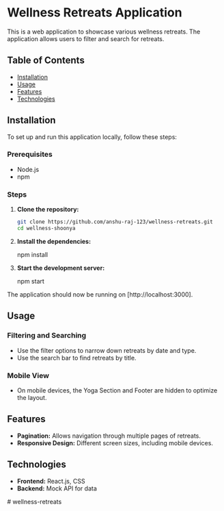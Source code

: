 # Wellness Retreats Application

This is a web application to showcase various wellness retreats. The application allows users to filter and search for retreats.

## Table of Contents

- [Installation](#installation)
- [Usage](#usage)
- [Features](#features)
- [Technologies](#technologies)

## Installation

To set up and run this application locally, follow these steps:

### Prerequisites

- Node.js 
- npm 

### Steps

1. **Clone the repository:**

   ```bash
   git clone https://github.com/anshu-raj-123/wellness-retreats.git
   cd wellness-shoonya


2. **Install the dependencies:**

   npm install


3. **Start the development server:**

   npm start


The application should now be running on [http://localhost:3000].

## Usage

### Filtering and Searching

- Use the filter options to narrow down retreats by date and type.
- Use the search bar to find retreats by title.

### Mobile View

- On mobile devices, the Yoga Section and Footer are hidden to optimize the layout.

## Features

- **Pagination:** Allows navigation through multiple pages of retreats.
- **Responsive Design:** Different screen sizes, including mobile devices.

## Technologies

- **Frontend:** React.js, CSS
- **Backend:** Mock API for data



#   w e l l n e s s - r e t r e a t s  
 